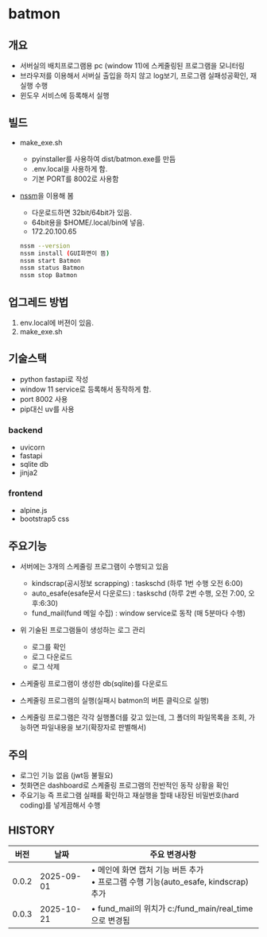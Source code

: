# batmon

## 개요

- 서버실의 배치프로그램용 pc (window 11)에 스케줄링된 프로그램을 모니터링
- 브라우저를 이용해서 서버실 출입을 하지 않고 log보기, 프로그램 실패성공확인, 재실행 수행
- 윈도우 서비스에 등록해서 실행

## 빌드

- make_exe.sh
  - pyinstaller를 사용하여 dist/batmon.exe를 만듬
  - .env.local을  사용하게 함.
  - 기본 PORT를 8002로 사용함

- [nssm](https://coding-shop.tistory.com/463)을 이용해 봄
  - 다운로드하면 32bit/64bit가 있음.
  - 64bit용을 $HOME/.local/bin에 넣음.
  - 172.20.100.65

  ```bash
  nssm --version
  nssm install (GUI화면이 뜸)
  nssm start Batmon
  nssm status Batmon
  nssm stop Batmon
  ```

## 업그레드 방법

1. env.local에 버젼이 있음.
2. make_exe.sh

## 기술스택

- python fastapi로 작성
- window 11 service로 등록해서 동작하게 함.
- port 8002 사용
- pip대신 uv를 사용

### backend

- uvicorn
- fastapi
- sqlite db
- jinja2

### frontend

- alpine.js
- bootstrap5 css

## 주요기능

- 서버에는 3개의 스케줄링 프로그램이 수행되고 있음
  - kindscrap(공시정보 scrapping) : taskschd (하루 1번 수행 오전 6:00)
  - auto_esafe(esafe문서 다운로드) : taskschd (하루 2번 수행, 오전 7:00, 오후:6:30)
  - fund_mail(fund 메일 수집) : window service로 동작 (매 5분마다 수행)

- 위 기술된 프로그램들이 생성하는 로그 관리
  - 로그를 확인
  - 로그 다운로드
  - 로그 삭제
- 스케줄링 프로그램이 생성한 db(sqlite)를 다운로드
- 스케줄링 프로그램의 실행(실패시 batmon의 버튼 클릭으로 실행)
- 스케줄링 프로그램은 각각 실행폴더를 갖고 있는데, 그 폴더의 파일목록을 조회, 가능하면 파일내용을 보기(확장자로 판별해서)

## 주의

- 로그인 기능 없음 (jwt등 불필요)
- 첫화면은 dashboard로 스케줄링 프로그램의 전반적인 동작 상황을 확인
- 주요기능 즉 프로그램 실패를 확인하고 재실행을 할때 내장된 비밀번호(hard coding)를 넣게끔해서 수행

## HISTORY

| 버전  | 날짜        | 주요 변경사항 |
|-------|-------------|---------------|
| 0.0.2 | 2025-09-01 | • 메인에 화면 캡처 기능 버튼 추가<br>• 프로그램 수행 기능(auto_esafe, kindscrap) 추가 |
| 0.0.3 | 2025-10-21 | • fund_mail의 위치가 c:/fund_main/real_time으로 변경됨 |
